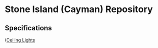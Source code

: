 # Stone Island (Cayman) Repository

## Specifications

([Ceiling Lights](https://github.com/sagewrk/stone-island/blob/main/pdf/ceiling-lights.pdf)
